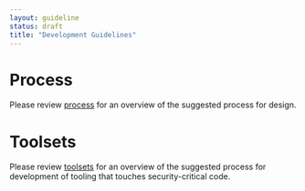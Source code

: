 ```yaml
---
layout: guideline
status: draft
title: "Development Guidelines"
---
```


# Process
Please review [process](process) for an overview of the suggested process for design.

# Toolsets
Please review [toolsets](toolsets) for an overview of the suggested process for development
of tooling that touches security-critical code.
